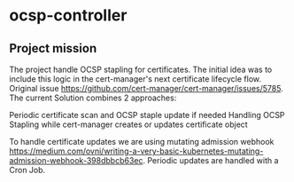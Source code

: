 # ocsp-controller

## Project mission
The project handle OCSP stapling for certificates. The initial idea was to include this logic in the cert-manager's next certificate lifecycle flow. Original issue https://github.com/cert-manager/cert-manager/issues/5785.
The current Solution combines 2 approaches:

Periodic certificate scan and OCSP staple update if needed
Handling OCSP Stapling while cert-manager creates or updates certificate object

To handle certificate updates we are using mutating admission webhook https://medium.com/ovni/writing-a-very-basic-kubernetes-mutating-admission-webhook-398dbbcb63ec. Periodic updates are handled with a Cron Job.
